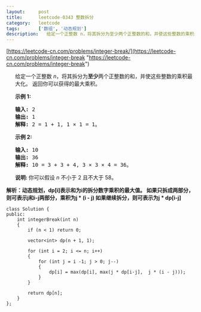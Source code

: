 ```yaml
---
layout:     post
title:      leetcode-0343 整数拆分
category:   leetcode
tags:       ['数组', '动态规划']
description:   给定一个正整数 n，将其拆分为至少两个正整数的和，并使这些整数的乘积最大化。 返回你可以获得的最大乘积。
---
```

[https://leetcode-cn.com/problems/integer-break/](https://leetcode-cn.com/problems/integer-break "https://leetcode-cn.com/problems/integer-break")

<ul>
<div class="notranslate"><p>给定一个正整数&nbsp;<em>n</em>，将其拆分为<strong>至少</strong>两个正整数的和，并使这些整数的乘积最大化。 返回你可以获得的最大乘积。</p>

<p><strong>示例 1:</strong></p>

<pre><strong>输入: </strong>2
<strong>输出: </strong>1
<strong>解释: </strong>2 = 1 + 1, 1 × 1 = 1。</pre>

<p><strong>示例&nbsp;2:</strong></p>

<pre><strong>输入: </strong>10
<strong>输出: </strong>36
<strong>解释: </strong>10 = 3 + 3 + 4, 3 ×&nbsp;3 ×&nbsp;4 = 36。</pre>

<p><strong>说明: </strong>你可以假设&nbsp;<em>n&nbsp;</em>不小于 2 且不大于 58。</p>
</div>
</ul>

<strong>
解析：动态规划，dp[i]表示和为i的拆分数字乘积的最大值。
如果只拆成两部分，则可表示j和i-j两部分，乘积为j * (i - j)
如果继续拆分，则可表示为j * dp[i-j]
</strong>

	class Solution {
	public:
	    int integerBreak(int n)
	    {
	        if (n < 1) return 0;
	        
	        vector<int> dp(n + 1, 1);
	        
	        for (int i = 2; i <= n; i++)
	        {
	            for (int j = i -1; j > 0; j--)
	            {
	                dp[i] = max(dp[i], max(j * dp[i-j],  j * (i - j)));
	            }
	        }
	        
	        return dp[n];
	    }
	};

